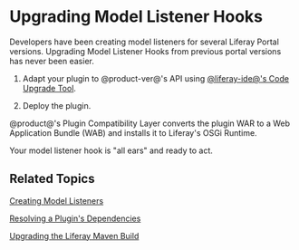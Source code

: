 # Upgrading Model Listener Hooks [](id=upgrading-model-listener-hooks)

Developers have been creating model listeners for several Liferay Portal
versions. Upgrading Model Listener Hooks from previous portal versions has never
been easier. 

1.  Adapt your plugin to @product-ver@'s API using
    [@liferay-ide@'s Code Upgrade Tool](/develop/tutorials/-/knowledge_base/7-0/adapting-to-liferay-7s-api-with-the-code-upgrade-tool).

2.  Deploy the plugin.

@product@'s Plugin Compatibility Layer converts the plugin WAR to a Web
Application Bundle (WAB) and installs it to Liferay's OSGi Runtime. 

Your model listener hook is "all ears" and ready to act. 

## Related Topics

[Creating Model Listeners](/develop/tutorials/-/knowledge_base/7-0/model-listeners)

[Resolving a Plugin's Dependencies](/develop/tutorials/-/knowledge_base/7-0/resolving-a-plugins-dependencies)

[Upgrading the Liferay Maven Build](/develop/tutorials/-/knowledge_base/7-0/upgrading-the-liferay-maven-build)
